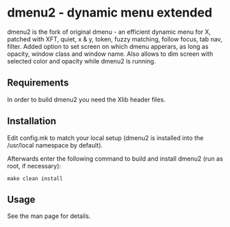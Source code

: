 # dmenu2 - dynamic menu extended
dmenu2 is the fork of original dmenu - an efficient dynamic menu for X, patched with XFT, quiet,
x & y, token, fuzzy matching, follow focus, tab nav, filter. Added option to set screen on which 
dmenu apperars, as long as opacity, window class and window name. Also allows to dim screen with
selected color and opacity while dmenu2 is running.

## Requirements
In order to build dmenu2 you need the Xlib header files.

## Installation
Edit config.mk to match your local setup (dmenu2 is installed into the /usr/local namespace by default).

Afterwards enter the following command to build and install dmenu2 (run as root, if necessary):

    make clean install

## Usage
See the man page for details.
